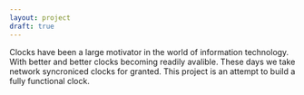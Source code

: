```yaml
---
layout: project
draft: true
---
```


Clocks have been a large motivator in the world of information technology. With
better and better clocks becoming readily avalible. These days we take network
syncroniced clocks for granted. This project is an attempt to build a fully
functional clock.
